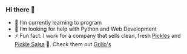 ### Hi there 👋

- 🌱 I’m currently learning to program
- 🤔 I’m looking for help with Python and Web Development
- ⚡ Fun fact: I work for a company that sells clean, fresh [Pickles](https://www.grillospickles.com/products/#pickles) and [Pickle Salsa](https://www.grillospickles.com/products/#pickle-de-gallo) :cucumber:. Check them out [Grillo's](https://www.grillospickles.com/)
